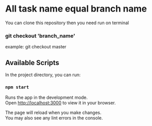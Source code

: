 # All task name equal branch name

You can clone this repository then you need run on terminal

### git checkout 'branch_name'

example: git checkout master

## Available Scripts

In the project directory, you can run:

### `npm start`

Runs the app in the development mode.\
Open [http://localhost:3000](http://localhost:3000) to view it in your browser.

The page will reload when you make changes.\
You may also see any lint errors in the console.
